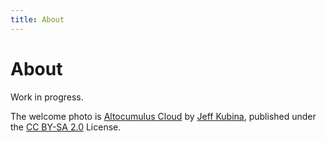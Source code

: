 ```yaml
---
title: About
---
```



# About

Work in progress.

The welcome photo is [Altocumulus Cloud](https://www.flickr.com/photos/kubina/146306532/) by [Jeff Kubina](https://www.flickr.com/photos/kubina/), published under the [CC BY-SA 2.0](https://creativecommons.org/licenses/by-sa/2.0/) License.
